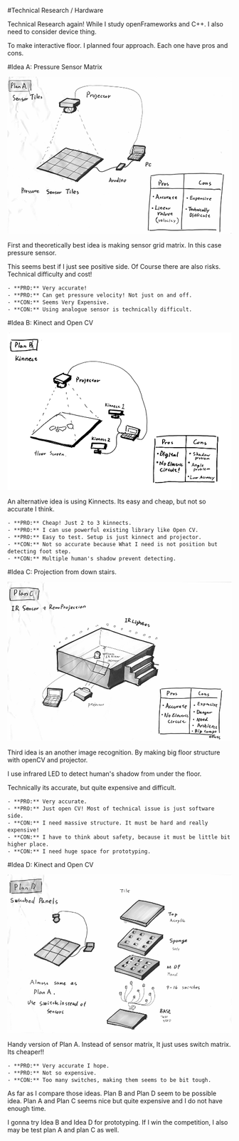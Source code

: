 #Technical Research / Hardware

Technical Research again! While I study openFrameworks and C++. I also need to consider device thing.

To make interactive floor. I planned four approach. Each one have pros and cons.

#Idea A: Pressure Sensor Matrix

![Floor Sketch](../project_images/sketches/sketch_017_plan_a.png?raw=true "Example Image")

First and theoretically best idea is making sensor grid matrix. In this case pressure sensor.

This seems best if I just see positive side. Of Course there are also risks. Technical difficulty and cost!

	- **PRO:** Very accurate!
	- **PRO:** Can get pressure velocity! Not just on and off.
	- **CON:** Seems Very Expensive.
	- **CON:** Using analogue sensor is technically difficult.
	
	
	
#Idea B: Kinect and Open CV

![Floor Sketch](../project_images/sketches/sketch_018_plan_b.png?raw=true "Example Image")

An alternative idea is using Kinnects. Its easy and cheap, but not so accurate I think.

	- **PRO:** Cheap! Just 2 to 3 kinnects.
	- **PRO:** I can use powerful existing library like Open CV.
	- **PRO:** Easy to test. Setup is just kinnect and projector.
	- **CON:** Not so accurate because What I need is not position but detecting foot step.
	- **CON:** Multiple human's shadow prevent detecting.
	
	
#Idea C: Projection from down stairs.

![Floor Sketch](../project_images/sketches/sketch_019_plan_c.png?raw=true "Example Image")

Third idea is an another image recognition. By making big floor structure with openCV and projector.

I use infrared LED to detect human's shadow from under the floor.

Technically its accurate, but quite expensive and difficult.

	- **PRO:** Very accurate.
	- **PRO:** Just open CV! Most of technical issue is just software side.
	- **CON:** I need massive structure. It must be hard and really expensive!
	- **CON:** I have to think about safety, because it must be little bit higher place.
	- **CON:** I need huge space for prototyping.
	

#Idea D: Kinect and Open CV

![Floor Sketch](../project_images/sketches/sketch_020_plan_d.png?raw=true "Example Image")

Handy version of Plan A. Instead of sensor matrix, It just uses switch matrix. Its cheaper!!

	- **PRO:** Very accurate I hope.
	- **PRO:** Not so expensive.
	- **CON:** Too many switches, making them seems to be bit tough.



As far as I compare those ideas. Plan B and Plan D seem to be possible idea. Plan A and Plan C seems nice but quite expensive and I do not have enough time.

I gonna try Idea B and Idea D for prototyping. If I win the competition, I also may be test plan A and plan C as well.
